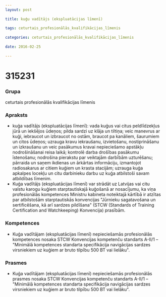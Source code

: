 ```yaml
---
layout: post
    
title: kuģu vadītājs (ekspluatācijas līmenī)
    
tags: ceturtais_profesionālās_kvalifikācijas_līmenis
    
categories: ceturtais_profesionālās_kvalifikācijas_līmenis
    
date: 2016-02-25
    
---
```

# 315231

### Grupa
ceturtais profesionālās kvalifikācijas līmenis

### Apraksts

* kuģa vadītājs (ekspluatācijas līmenī): vada kuģus vai citus peldlīdzekļus jūrā un iekšējos ūdeņos; pilda sardzi uz klāja un tiltiņa; veic manevrus ar kuģi, iebraucot un izbraucot no ostām, braucot pa kanāliem, šaurumiem un citos ūdeņos; uzrauga kravu iekraušanu, izvietošanu, nostiprināšanu un izkraušanu un veic pasākumus kravai nepieciešamo apstākļu nodrošināšanai reisa laikā; kontrolē darba drošības pasākumu īstenošanu; nodrošina pierakstu par veiktajām darbībām uzturēšanu; pārraida un saņem ikdienas un ārkārtas informāciju, izmantojot radiosakarus ar citiem kuģiem un krasta stacijām; uzrauga kuģa apkalpes locekļu un citu darbinieku darbu uz kuģa atbilstoši savam atbildības līmenim.
* Kuģa vadītājs (ekspluatācijas līmenī) var strādāt uz Latvijas vai citu valstu karogu kuģiem starptautiskajā kuģošanā ar nosacījumu, ka viņa profesionālās kompetences Ministru kabineta noteiktajā kārtībā ir atzītas par atbilstošām starptautiskās konvencijas "Jūrnieku sagatavošana un sertificēšana, kā arī sardzes pildīšana" (STCW (Standards of Training Certification and Watchkeeping) Konvencija) prasībām.

### Kompetences

* Kuģa vadītājam (ekspluatācijas līmenī) nepieciešamās profesionālās kompetences nosaka STCW Konvencijas kompetenču standarts A-II/1 – "Minimālā kompetences standarta specifikācija navigācijas sardzes virsniekiem uz kuģiem ar bruto tilpību 500 BT vai lielāku".

### Prasmes 
* Kuģa vadītājam (ekspluatācijas līmenī) nepieciešamās profesionālās prasmes nosaka STCW Konvencijas kompetenču standarts A-II/1 – "Minimālā kompetences standarta specifikācija navigācijas sardzes virsniekiem uz kuģiem ar bruto tilpību 500 BT vai lielāku".